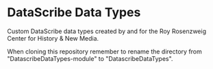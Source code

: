 # DataScribe Data Types

Custom DataScribe data types created by and for the Roy Rosenzweig Center for History & New Media.

When cloning this repository remember to rename the directory from "DatascribeDataTypes-module" to "DatascribeDataTypes".
